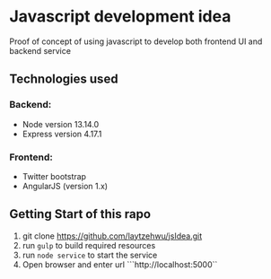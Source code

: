 # Javascript development idea

Proof of concept of using javascript to develop both frontend UI and backend service

## Technologies used

### Backend:

- Node version 13.14.0
- Express version 4.17.1

### Frontend:

- Twitter bootstrap
- AngularJS (version 1.x)

## Getting Start of this rapo

1. git clone https://github.com/laytzehwu/jsIdea.git
2. run ```gulp``` to build required resources
3. run ```node service``` to start the service
4. Open browser and enter url ```http://localhost:5000``
